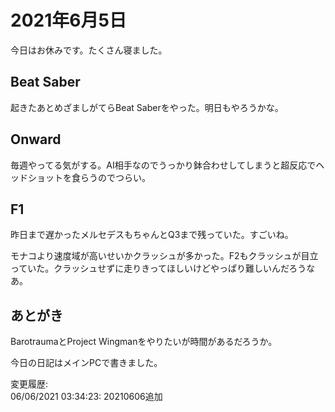# 2021年6月5日

今日はお休みです。たくさん寝ました。

## Beat Saber

起きたあとめざましがてらBeat Saberをやった。明日もやろうかな。

## Onward

毎週やってる気がする。AI相手なのでうっかり鉢合わせしてしまうと超反応でヘッドショットを食らうのでつらい。

## F1

昨日まで遅かったメルセデスもちゃんとQ3まで残っていた。すごいね。

モナコより速度域が高いせいかクラッシュが多かった。F2もクラッシュが目立っていた。クラッシュせずに走りきってほしいけどやっぱり難しいんだろうなあ。

## あとがき

BarotraumaとProject Wingmanをやりたいが時間があるだろうか。

今日の日記はメインPCで書きました。

変更履歴:  
06/06/2021 03:34:23: 20210606追加  
